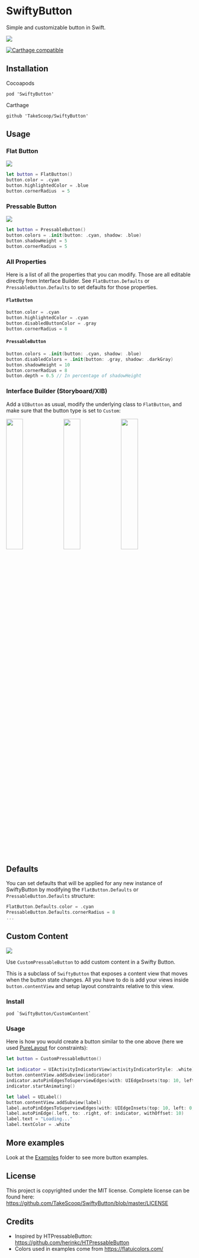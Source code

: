 SwiftyButton 
============

Simple and customizable button in Swift.

![](Examples/demo.gif)

[![Carthage compatible](https://img.shields.io/badge/Carthage-compatible-4BC51D.svg?style=flat)](https://github.com/Carthage/Carthage)

Installation
------------

Cocoapods


```
pod 'SwiftyButton'
```

Carthage


```
github 'TakeScoop/SwiftyButton'
```

Usage
-----

### Flat Button

![](Examples/flat-button.gif)

```swift
let button = FlatButton()
button.color = .cyan
button.highlightedColor = .blue
button.cornerRadius  = 5
```

### Pressable Button

![](Examples/pressable-button.gif)

```swift
let button = PressableButton()
button.colors = .init(button: .cyan, shadow: .blue)
button.shadowHeight = 5
button.cornerRadius = 5
```

### All Properties

Here is a list of all the properties that you can modify. Those are all editable directly from Interface Builder. See `FlatButton.Defaults` or `PressableButton.Defaults` to set defaults for those properties.

#### `FlatButton`

```swift
button.color = .cyan
button.highlightedColor = .cyan
button.disabledButtonColor = .gray
button.cornerRadius = 8
```

#### `PressableButton`

```swift
button.colors = .init(button: .cyan, shadow: .blue)
button.disabledColors = .init(button: .gray, shadow: .darkGray)
button.shadowHeight = 10
button.cornerRadius = 8
button.depth = 0.5 // In percentage of shadowHeight
```

### Interface Builder (Storyboard/XIB)

Add a `UIButton` as usual, modify the underlying class to `FlatButton`, and make sure that the button type is set to `Custom`:

<img src="https://www.dropbox.com/s/krkj3klxcfxjsjf/Screenshot%202015-11-16%2015.35.59.png?raw=1" width="30%" style="vertical-align:top">
<img src="https://www.dropbox.com/s/4xtllxwjpqy3uia/Screenshot%202015-11-16%2015.33.45.png?raw=1" width="30%" style="vertical-align:top">
<img src="https://www.dropbox.com/s/2q78xgbh4rspv4b/Screenshot%202015-11-28%2022.00.21.png?raw=1" width="30%" style="vertical-align:top">


Defaults
--------

You can set defaults that will be applied for any new instance of SwiftyButton by modifying the `FlatButton.Defaults` or `PressableButton.Defaults` structure:

```swift
FlatButton.Defaults.color = .cyan
PressableButton.Defaults.cornerRadius = 8
...
```

Custom Content
--------------

![](Examples/custom.gif)

Use `CustomPressableButton` to add custom content in a Swifty Button.

This is a subclass of `SwiftyButton` that exposes a content view that moves when the button state changes. All you have to do is add your views inside `button.contentView` and setup layout constraints relative to this view.

### Install

```
pod `SwiftyButton/CustomContent`
```

### Usage

Here is how you would create a button similar to the one above (here we used [PureLayout](https://github.com/PureLayout/PureLayout) for constraints):

```swift
let button = CustomPressableButton()

let indicator = UIActivityIndicatorView(activityIndicatorStyle: .white)
button.contentView.addSubview(indicator)
indicator.autoPinEdgesToSuperviewEdges(with: UIEdgeInsets(top: 10, left: 15, bottom: 10, right: 0), excludingEdge: .right)
indicator.startAnimating()

let label = UILabel()
button.contentView.addSubview(label)
label.autoPinEdgesToSuperviewEdges(with: UIEdgeInsets(top: 10, left: 0, bottom: 10, right: 10), excludingEdge: .left)
label.autoPinEdge(.left, to: .right, of: indicator, withOffset: 10)
label.text = "Loading..."
label.textColor = .white
``` 

More examples
-------------

Look at the [Examples](Examples/) folder to see more button examples.

License
-------

This project is copyrighted under the MIT license. Complete license can be found here: <https://github.com/TakeScoop/SwiftyButton/blob/master/LICENSE>

Credits
-------

 - Inspired by HTPressableButton: <https://github.com/herinkc/HTPressableButton>
 - Colors used in examples come from <https://flatuicolors.com/>

